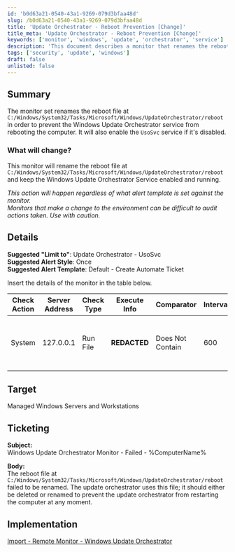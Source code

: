```yaml
---
id: 'b0d63a21-0540-43a1-9269-079d3bfaa48d'
slug: /b0d63a21-0540-43a1-9269-079d3bfaa48d
title: 'Update Orchestrator - Reboot Prevention [Change]'
title_meta: 'Update Orchestrator - Reboot Prevention [Change]'
keywords: ['monitor', 'windows', 'update', 'orchestrator', 'service']
description: 'This document describes a monitor that renames the reboot file used by the Windows Update Orchestrator to prevent unwanted reboots. It also ensures that the UsoSvc service is enabled and running, providing a safeguard against interruptions caused by automatic updates.'
tags: ['security', 'update', 'windows']
draft: false
unlisted: false
---
```


## Summary

The monitor set renames the reboot file at `C:/Windows/System32/Tasks/Microsoft/Windows/UpdateOrchestrator/reboot` in order to prevent the Windows Update Orchestrator service from rebooting the computer. It will also enable the `UsoSvc` service if it's disabled.

### What will change?

This monitor will rename the reboot file at  
`C:/Windows/System32/Tasks/Microsoft/Windows/UpdateOrchestrator/reboot`  
and keep the Windows Update Orchestrator Service enabled and running.

*This action will happen regardless of what alert template is set against the monitor.*  
*Monitors that make a change to the environment can be difficult to audit actions taken. Use with caution.*

## Details

**Suggested "Limit to"**: Update Orchestrator - UsoSvc  
**Suggested Alert Style**: Once  
**Suggested Alert Template**: Default - Create Automate Ticket  

Insert the details of the monitor in the table below.

| Check Action | Server Address | Check Type | Execute Info | Comparator       | Interval | Result                        |
|--------------|----------------|------------|---------------|------------------|----------|-------------------------------|
| System       | 127.0.0.1     | Run File   | **REDACTED**  | Does Not Contain  | 600      | Failed to rename the reboot file |

## Target

Managed Windows Servers and Workstations

## Ticketing

**Subject:**  
Windows Update Orchestrator Monitor - Failed - %ComputerName%

**Body:**  
The reboot file at `C:/Windows/System32/Tasks/Microsoft/Windows/UpdateOrchestrator/reboot` failed to be renamed. The update orchestrator uses this file; it should either be deleted or renamed to prevent the update orchestrator from restarting the computer at any moment.

## Implementation

[Import - Remote Monitor - Windows Update Orchestrator](/docs/95f64d6e-cb10-4c2c-9d40-c55941a7d7bc)